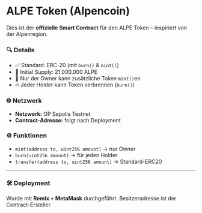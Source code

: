 # ALPE Token (Alpencoin)

Dies ist der **offizielle Smart Contract** für den ALPE Token – inspiriert von der Alpenregion.

### 🔍 Details
- ✅ Standard: ERC-20 (mit `burn()` & `mint()`)
- 🔢 Initial Supply: 21.000.000 ALPE
- 🔐 Nur der Owner kann zusätzliche Token `mint()`en
- 🔥 Jeder Holder kann Token verbrennen (`burn()`)

### 🌐 Netzwerk
- **Netzwerk:** OP Sepolia Testnet
- **Contract-Adresse:** folgt nach Deployment

### ⚙️ Funktionen
- `mint(address to, uint256 amount)` → nur Owner
- `burn(uint256 amount)` → für jeden Holder
- `transfer(address to, uint256 amount)` → Standard-ERC20

---

### 🛠 Deployment
Wurde mit **Remix + MetaMask** durchgeführt. Besitzeradresse ist der Contract-Ersteller.
